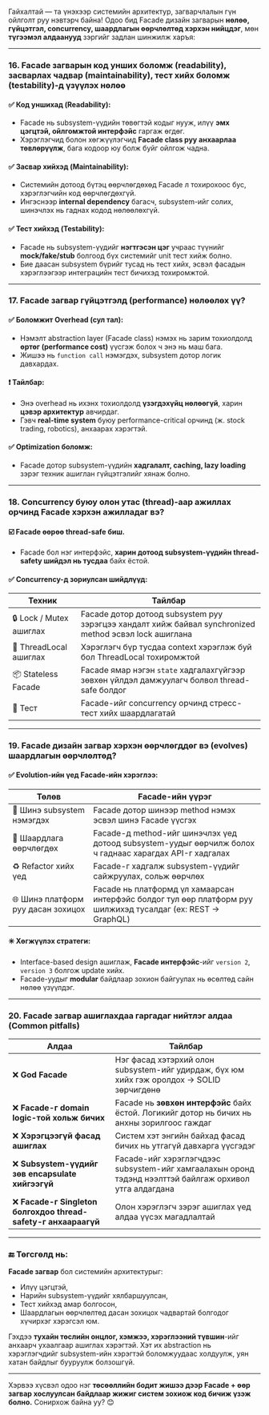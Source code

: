Гайхалтай — та үнэхээр системийн архитектур, загварчлалын гүн ойлголт руу нэвтэрч байна! Одоо бид Facade дизайн загварын **нөлөө, гүйцэтгэл, concurrency, шаардлагын өөрчлөлтөд хэрхэн нийцдэг**, мөн **түгээмэл алдаанууд** зэргийг задлан шинжилж харъя:

---

### **16. Facade загварын код унших боломж (readability), засварлах чадвар (maintainability), тест хийх боломж (testability)-д үзүүлэх нөлөө**

#### ✅ **Код уншихад (Readability):**
- Facade нь subsystem-үүдийн төвөгтэй кодыг нууж, илүү **эмх цэгцтэй, ойлгомжтой интерфэйс** гаргаж өгдөг.
- Хэрэглэгчид болон хөгжүүлэгчид **Facade class руу анхаарлаа төвлөрүүлж**, бага кодоор юу болж буйг ойлгож чадна.

#### ✅ **Засвар хийхэд (Maintainability):**
- Системийн дотоод бүтэц өөрчлөгдөхөд Facade л тохирохоос бус, хэрэглэгчийн код өөрчлөгдөхгүй.
- Ингэснээр **internal dependency** багасч, subsystem-ийг солих, шинэчлэх нь гаднах кодод нөлөөлөхгүй.

#### ✅ **Тест хийхэд (Testability):**
- Facade нь subsystem-үүдийг **нэгтгэсэн цэг** учраас түүнийг **mock/fake/stub** болгоод бүх системийг unit тест хийж болно.
- Бие даасан subsystem бүрийг тусад нь тест хийх, эсвэл фасадын хэрэглээгээр интеграцийн тест бичихэд тохиромжтой.

---

### **17. Facade загвар гүйцэтгэлд (performance) нөлөөлөх үү?**

#### ✅ **Боломжит Overhead (сул тал):**
- Нэмэлт abstraction layer (Facade class) нэмэх нь зарим тохиолдолд **өртөг (performance cost)** үүсгэж болох ч энэ нь маш бага.
- Жишээ нь `function call` нэмэгдэх, subsystem дотор логик давхардах.

#### ❗ **Тайлбар:** 
- Энэ overhead нь ихэнх тохиолдолд **үзэгдэхүйц нөлөөгүй**, харин **цэвэр архитектур** авчирдаг.
- Гэвч **real-time system** буюу performance-critical орчинд (ж. stock trading, robotics), анхаарах хэрэгтэй.

#### ✅ **Optimization боломж:**
- Facade дотор subsystem-үүдийн **хадгалалт, caching, lazy loading** зэрэг техник ашиглан гүйцэтгэлийг хянаж болно.

---

### **18. Concurrency буюу олон утас (thread)-аар ажиллах орчинд Facade хэрхэн ажилладаг вэ?**

#### ☑️ Facade **өөрөө thread-safe биш**.
- Facade бол нэг интерфэйс, **харин дотоод subsystem-үүдийн thread-safety шийдэл нь тусдаа** байх ёстой.

#### ✅ **Concurrency-д зориулсан шийдлүүд:**
| Техник | Тайлбар |
|--------|---------|
| 🔒 Lock / Mutex ашиглах | Facade дотор дотоод subsystem руу зэрэгцээ хандалт хийж байвал synchronized method эсвэл lock ашиглана |
| 🧵 ThreadLocal ашиглах | Хэрэглэгч бүр тусдаа context хэрэглэж буй бол ThreadLocal тохиромжтой |
| 📦 Stateless Facade | Facade ямар нэгэн `state` хадгалахгүйгээр зөвхөн үйлдэл дамжуулагч болвол thread-safe болдог |
| 🧪 Тест | Facade-ийг concurrency орчинд стресс-тест хийх шаардлагатай |

---

### **19. Facade дизайн загвар хэрхэн өөрчлөгддөг вэ (evolves) шаардлагын өөрчлөлтөд?**

#### ✅ **Evolution-ийн үед Facade-ийн хэрэглээ:**

| Төлөв | Facade-ийн үүрэг |
|-------|------------------|
| 🔁 Шинэ subsystem нэмэгдэх | Facade дотор шинээр method нэмэх эсвэл шинэ Facade үүсгэх |
| 🔄 Шаардлага өөрчлөгдөх | Facade-д method-ийг шинэчлэх үед дотоод subsystem-уудыг өөрчилж болох ч гаднаас харагдах API-г хадгалах |
| ♻️ Refactor хийх үед | Facade-г хадгалж subsystem-үүдийг сайжруулах, сольж өөрчлөх |
| 🌐 Шинэ платформ руу дасан зохицох | Facade нь платформд үл хамаарсан интерфэйс болдог тул өөр платформ руу шилжихэд тусалдаг (ex: REST → GraphQL) |

#### ✳️ **Хөгжүүлэх стратеги:**
- Interface-based design ашиглаж, **Facade интерфэйс**-ийг `version 2`, `version 3` болгож update хийх.
- Facade-уудыг **modular** байдлаар зохион байгуулах нь өсөлтөд сайн нөлөө үзүүлдэг.

---

### **20. Facade загвар ашиглахдаа гаргадаг нийтлэг алдаа (Common pitfalls)**

| Алдаа | Тайлбар |
|-------|---------|
| ❌ **God Facade** | Нэг фасад хэтэрхий олон subsystem-ийг удирдаж, бүх юм хийх гэж оролдох → SOLID зөрчигдөнө |
| ❌ **Facade-г domain logic-той хольж бичих** | Facade нь **зөвхөн интерфэйс** байх ёстой. Логикийг дотор нь бичих нь анхны зорилгоос гаждаг |
| ❌ **Хэрэгцээгүй фасад ашиглах** | Систем хэт энгийн байхад фасад бичих нь утгагүй давхарга үүсгэдэг |
| ❌ **Subsystem-үүдийг зөв encapsulate хийгээгүй** | Facade-ийг хэрэглэгчдээс subsystem-ийг хамгаалахын оронд тэдэнд нээлттэй байлгаж орхивол утга алдагдана |
| ❌ **Facade-г Singleton болгохдоо thread-safety-г анхаараагүй** | Олон хэрэглэгч зэрэг ашиглах үед алдаа үүсэх магадлалтай |

---

### 🔚 Төгсгөлд нь:

**Facade загвар** бол системийн архитектурыг:
- Илүү цэгцтэй,
- Нарийн subsystem-үүдийг хялбаршуулсан,
- Тест хийхэд амар болгосон,
- Шаардлагын өөрчлөлтөд дасан зохицох чадвартай
болгодог хүчирхэг хэрэгсэл юм.

Гэхдээ **тухайн төслийн онцлог, хэмжээ, хэрэглээний түвшин**-ийг анхаарч ухаалгаар ашиглах хэрэгтэй. Хэт их abstraction нь хэрэглэгчдийг subsystem-ийн хэрэгтэй боломжуудаас холдуулж, уян хатан байдлыг бууруулж болзошгүй.

---

Хэрвээ хүсвэл одоо нэг **төсөөллийн бодит жишээ дээр Facade + өөр загвар хослуулсан байдлаар жижиг систем зохиож код бичиж үзэж болно.** Сонирхож байна уу? 😊